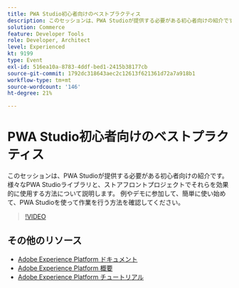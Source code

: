 ```yaml
---
title: PWA Studio初心者向けのベストプラクティス
description: このセッションは、PWA Studioが提供する必要がある初心者向けの紹介です。 様々なPWA Studioライブラリと、ストアフロントプロジェクトでそれらを効果的に使用する方法について説明します。 例やデモに参加して、簡単に使い始めて、PWA Studioを使って作業を行う方法を確認してください。
solution: Commerce
feature: Developer Tools
role: Developer, Architect
level: Experienced
kt: 9199
type: Event
exl-id: 516ea10a-8783-4ddf-bed1-2415b38177cb
source-git-commit: 1792dc318643aec2c12613f621361d72a7a918b1
workflow-type: tm+mt
source-wordcount: '146'
ht-degree: 21%

---
```


# PWA Studio初心者向けのベストプラクティス

このセッションは、PWA Studioが提供する必要がある初心者向けの紹介です。
様々なPWA Studioライブラリと、ストアフロントプロジェクトでそれらを効果的に使用する方法について説明します。
例やデモに参加して、簡単に使い始めて、PWA Studioを使って作業を行う方法を確認してください。

>[!VIDEO](https://video.tv.adobe.com/v/337764/?quality=12&learn=on&hidetitle=true)

## その他のリソース

- [Adobe Experience Platform ドキュメント](https://experienceleague.adobe.com/docs/experience-platform.html?lang=ja)
- [Adobe Experience Platform 概要](https://experienceleague.adobe.com/docs/experience-platform/landing/home.html?lang=ja)
- [Adobe Experience Platform チュートリアル](https://experienceleague.adobe.com/docs/platform-learn/tutorials/overview.html?lang=ja)
